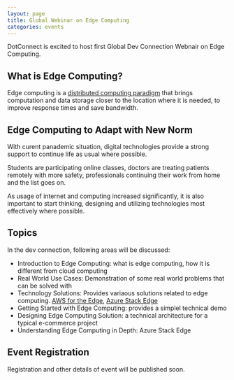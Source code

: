 ```yaml
---
layout: page
title: Global Webinar on Edge Computing
categories: events
---
```


DotConnect is excited to host first Global Dev Connection Webnair on Edge Computing.

## What is Edge Computing?
Edge computing is a [distributed computing paradigm](https://en.wikipedia.org/wiki/Edge_computing) that brings computation and data storage closer to the location where it is needed, to improve response times and save bandwidth. 

## Edge Computing to Adapt with New Norm

With curent panademic situation, digital technologies provide a strong support to continue life as usual where possible. 

Students are participating online classes, doctors are treating patients remotely with more safety, professionals continuing their work from home and the list goes on. 

As usage of internet and computing increased significantly, it is also important to start thinking, designing and utilizing technologies most effectively where possible.

## Topics

In the dev connection, following areas will be discussed:

* Introduction to Edge Computing: what is edge computing, how it is different from cloud computing
* Real World Use Cases: Demonstration of some real world problems that can be solved with
* Technology Solutions: Provides variaous solutions related to edge computing. [AWS for the Edge](https://aws.amazon.com/edge), [Azure Stack Edge](https://azure.microsoft.com/en-gb/products/azure-stack/edge/)
* Getting Started with Edge Computing: provides a simplel technical demo
* Designing Edge Computing Solution: a technical architecture for a typical e-commerce project
* Understanding Edge Computing in Depth: Azure Stack Edge

## Event Registration
Registration and other details of event will be published soon.
